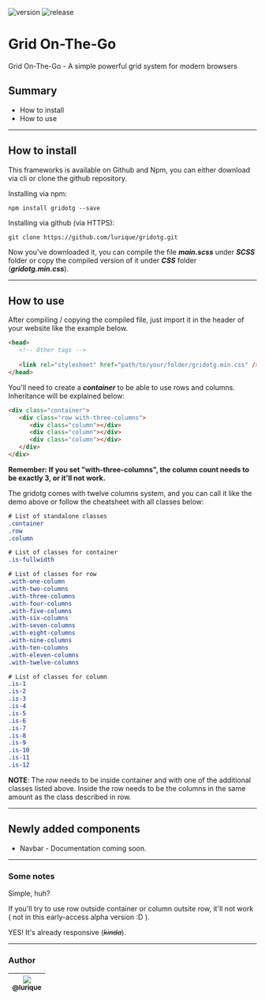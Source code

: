 ![version](https://img.shields.io/badge/version-v0.1.0-blue.svg)
![release](https://img.shields.io/badge/release-alpha-yellowgreen.svg)

# Grid On-The-Go
Grid On-The-Go - A simple powerful grid system for modern browsers

## Summary
* How to install
* How to use

---

## How to install
This frameworks is available on Github and Npm, you can either download via cli or clone the github repository.

Installing via npm:
```{r, engine='bash', count_lines}
npm install gridotg --save
```
Installing via github (via HTTPS):
```{r, engine='bash', count_lines}
git clone https://github.com/lurique/gridotg.git
```

Now you've downloaded it, you can compile the file ***main.scss*** under ***SCSS*** folder or copy the compiled version of it under ***CSS*** folder (***gridotg.min.css***).

---

## How to use
After compiling / copying the compiled file, just import it in the header of your website like the example below.

```html
<head>
   <!-- Other tags -->
   
   <link rel="stylesheet" href="path/to/your/folder/gridotg.min.css" />
</head>
```

You'll need to create a ***container*** to be able to use rows and columns.
Inheritance will be explained below:

```html
<div class="container">
   <div class="row with-three-columns">
      <div class="column"></div>
      <div class="column"></div>
      <div class="column"></div>
   </div>
</div>
```

**Remember: If you set "with-three-columns", the column count needs to be exactly 3, or it'll not work.**

The gridotg comes with twelve columns system, and you can call it like the demo above or follow the cheatsheet with all classes below:

```css
# List of standalone classes
.container
.row
.column

# List of classes for container
.is-fullwidth

# List of classes for row
.with-one-column
.with-two-columns
.with-three-columns
.with-four-columns
.with-five-columns
.with-six-columns
.with-seven-columns
.with-eight-columns
.with-nine-columns
.with-ten-columns
.with-eleven-columns
.with-twelve-columns

# List of classes for column
.is-1
.is-2
.is-3
.is-4
.is-5
.is-6
.is-7
.is-8
.is-9
.is-10
.is-11
.is-12
```

**NOTE**: The *row* needs to be inside container and with one of the additional classes listed above. Inside the row needs to be the columns in the same amount as the class described in row.

---

## Newly added components
* Navbar - Documentation coming soon.

---

### Some notes
Simple, huh?

If you'll try to use row outside container or column outsite row, it'll not work ( not in this early-access alpha version :D ).

YES! It's already responsive (*~~kinda~~*).

---
### Author
| [<img src="https://avatars0.githubusercontent.com/u/18560758?v=4&u=a081aceab30289c595d3a0a6acf96e13d12fbc8a&s=115"><br><sub>@lurique</sub>](https://github.com/lurique) |
| :---: |
